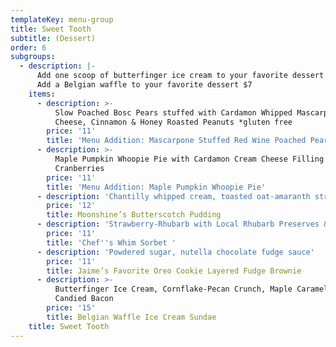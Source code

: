 ```yaml
---
templateKey: menu-group
title: Sweet Tooth
subtitle: (Dessert)
order: 6
subgroups:
  - description: |-
      Add one scoop of butterfinger ice cream to your favorite dessert $4 
      Add a Belgian waffle to your favorite dessert $7
    items:
      - description: >-
          Slow Poached Bosc Pears stuffed with Cardamon Whipped Mascarpone
          Cheese, Cinnamon & Honey Roasted Peanuts *gluten free 
        price: '11'
        title: 'Menu Addition: Mascarpone Stuffed Red Wine Poached Pear'
      - description: >-
          Maple Pumpkin Whoopie Pie with Cardamon Cream Cheese Filling & Maple
          Cranberries
        price: '11'
        title: 'Menu Addition: Maple Pumpkin Whoopie Pie'
      - description: 'Chantilly whipped cream, toasted oat-amaranth streusel'
        price: '12'
        title: Moonshine’s Butterscotch Pudding
      - description: 'Strawberry-Rhubarb with Local Rhubarb Preserves & Fresh Pomegranate '
        price: '11'
        title: 'Chef''s Whim Sorbet '
      - description: 'Powdered sugar, nutella chocolate fudge sauce'
        price: '11'
        title: Jaime’s Favorite Oreo Cookie Layered Fudge Brownie
      - description: >-
          Butterfinger Ice Cream, Cornflake-Pecan Crunch, Maple Caramel, and
          Candied Bacon
        price: '15'
        title: Belgian Waffle Ice Cream Sundae
    title: Sweet Tooth
---
```


